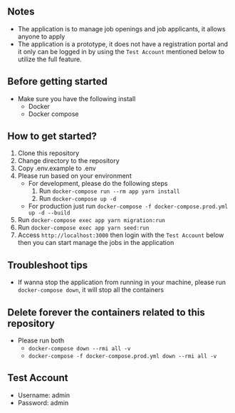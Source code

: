 ## Notes
- The application is to manage job openings and job applicants, it allows anyone to apply
- The application is a prototype, it does not have a registration portal and it only can be logged in by using the `Test Account` mentioned below to utilize the full feature.
## Before getting started
- Make sure you have the following install
    - Docker
    - Docker compose
## How to get started?
1. Clone this repository
2. Change directory to the repository
3. Copy .env.example to .env
4. Please run based on your environment
    - For development, please do the following steps
        1. Run `docker-compose run --rm app yarn install`
        2. Run `docker-compose up -d`
    - For production just run `docker-compose -f docker-compose.prod.yml up -d --build`
5. Run `docker-compose exec app yarn migration:run`
6. Run `docker-compose exec app yarn seed:run`
7. Access `http://localhost:3000` then login with the `Test Account` below then you can start manage the jobs in the application

## Troubleshoot tips
- If wanna stop the application from running in your machine, please run `docker-compose down`, it will stop all the containers

## Delete forever the containers related to this repository
- Please run both
    - `docker-compose down --rmi all -v`
    - `docker-compose -f docker-compose.prod.yml down --rmi all -v`

## Test Account
- Username: admin
- Password: admin